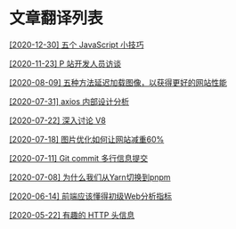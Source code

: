 # 文章翻译列表

[[2020-12-30] 五个 JavaScript 小技巧](https://github.com/LuckRain7/Knowledge-Sharing/tree/master/translate/content/Interview-Pornhub-Web-Developer)

[[2020-11-23] P 站开发人员访谈](https://github.com/LuckRain7/Knowledge-Sharing/tree/master/translate/content/Interview-Pornhub-Web-Developer)

[[2020-08-09] 五种方法延迟加载图像，以获得更好的网站性能](https://github.com/LuckRain7/Knowledge-Sharing/tree/master/translate/content/image-lazy-loading)

[[2020-07-31] axios 内部设计分析](https://github.com/LuckRain7/Knowledge-Sharing/tree/master/translate/axios.md)

[[2020-07-22] 深入讨论 V8 ](https://github.com/LuckRain7/Knowledge-Sharing/tree/master/translate/content/A-Deep-Dive-Into-V8)

[[2020-07-18] 图片优化如何让网站减重60% ](https://github.com/LuckRain7/Knowledge-Sharing/tree/master/translate/images-optimization.md)

[[2020-07-11] Git commit 多行信息提交](https://github.com/LuckRain7/Knowledge-Sharing/tree/master/translate/content/git-commit)

[[2020-07-08] 为什么我们从Yarn切换到pnpm](https://github.com/LuckRain7/Knowledge-Sharing/tree/master/resource/2020/0708)

[[2020-06-14] 前端应该懂得初级Web分析指标](https://github.com/LuckRain7/Knowledge-Sharing/tree/master/translate/content/web-analytics-metrics)

[[2020-05-22] 有趣的 HTTP 头信息]( https://github.com/LuckRain7/Knowledge-Sharing/blob/master/translate/http-header.md )

